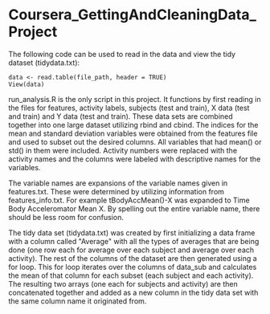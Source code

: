 # Coursera_GettingAndCleaningData_Project

The following code can be used to read in the data and view the tidy dataset (tidydata.txt):
```
data <- read.table(file_path, header = TRUE)
View(data)
```

run_analysis.R is the only script in this project.  It functions by first reading in the files for features, activity labels, subjects (test and train), X data (test and train) and Y data (test and train).  These data sets are combined together into one large dataset utilizing rbind and cbind. The indices for the mean and standard deviation variables were obtained from the features file and used to subset out the desired columns.  All variables that had mean() or std() in them were included. Activity numbers were replaced with the activity names and the columns were labeled with descriptive names for the variables.

The variable names are expansions of the variable names given in features.txt.  These were determined by utilizing information from features_info.txt.  For example tBodyAccMean()-X was expanded to Time Body Acceleromator Mean X. By spelling out the entire variable name, there should be less room for confusion.

The tidy data set (tidydata.txt) was created by first initializing a data frame with a column called "Average" with all the types of averages that are being done (one row each for average over each subject and average over each activity).  The rest of the columns of the dataset are then generated using a for loop.  This for loop iterates over the columns of data_sub and calculates the mean of that column for each subset (each subject and each activity).  The resulting two arrays (one each for subjects and activity) are then concatenated together and added as a new column in the tidy data set with the same column name it originated from.